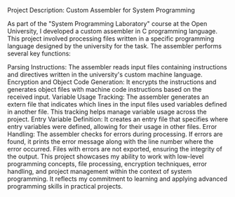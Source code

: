 Project Description: Custom Assembler for System Programming

As part of the "System Programming Laboratory" course at the Open University, I developed a custom assembler in C programming language. This project involved processing files written in a specific programming language designed by the university for the task. The assembler performs several key functions:

Parsing Instructions: The assembler reads input files containing instructions and directives written in the university's custom machine language.
Encryption and Object Code Generation: It encrypts the instructions and generates object files with machine code instructions based on the received input.
Variable Usage Tracking: The assembler generates an extern file that indicates which lines in the input files used variables defined in another file. This tracking helps manage variable usage across the project.
Entry Variable Definition: It creates an entry file that specifies where entry variables were defined, allowing for their usage in other files.
Error Handling: The assembler checks for errors during processing. If errors are found, it prints the error message along with the line number where the error occurred. Files with errors are not exported, ensuring the integrity of the output.
This project showcases my ability to work with low-level programming concepts, file processing, encryption techniques, error handling, and project management within the context of system programming. It reflects my commitment to learning and applying advanced programming skills in practical projects.
